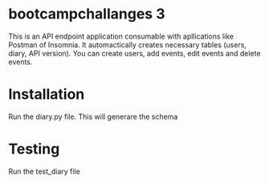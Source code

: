 # bootcampchallanges 3
This is an API endpoint application consumable with apllications like Postman of Insomnia. It automactically creates necessary tables (users, diary, API version). You can create users, add events, edit events and delete events.

# Installation
Run the diary.py file. This will generare the schema

# Testing
Run the test_diary file
